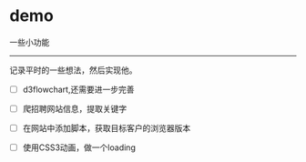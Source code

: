 # demo
一些小功能

---
记录平时的一些想法，然后实现他。

- [ ] d3flowchart,还需要进一步完善   

- [ ] 爬招聘网站信息，提取关键字   

- [ ] 在网站中添加脚本，获取目标客户的浏览器版本   

- [ ] 使用CSS3动画，做一个loading


